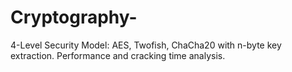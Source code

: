 # Cryptography-
4-Level Security Model: AES, Twofish, ChaCha20 with n-byte key extraction. Performance and cracking time analysis.
